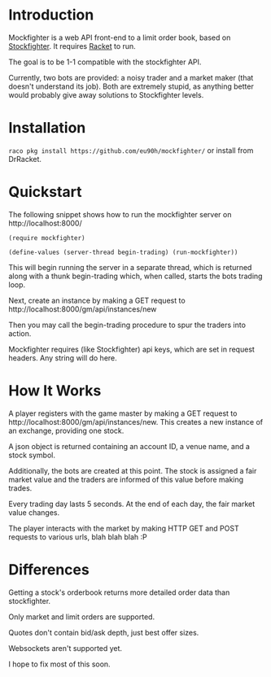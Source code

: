 Introduction
=============
Mockfighter is a web API front-end to a limit order book, based on [Stockfighter](stockfighter.io).
It requires [Racket](racket-lang.org) to run.

The goal is to be 1-1 compatible with the stockfighter API.

Currently, two bots are provided: a noisy trader and a market maker (that doesn't understand its job).
Both are extremely stupid, as anything better would probably give away solutions to Stockfighter levels.

Installation
============
`raco pkg install https://github.com/eu90h/mockfighter/`
or install from DrRacket.

Quickstart
==========
The following snippet shows how to run the mockfighter server on http://localhost:8000/

`` (require mockfighter) ``

`` (define-values (server-thread begin-trading) (run-mockfighter)) ``

This will begin running the server in a separate thread, which is returned
along with a thunk begin-trading which, when called, starts the bots trading loop.

Next, create an instance by making a GET request to http://localhost:8000/gm/api/instances/new

Then you may call the begin-trading procedure to spur the traders into action.

Mockfighter requires (like Stockfighter) api keys, which are set in request headers. Any string will do here.

How It Works
============
A player registers with the game master by making a GET request to http://localhost:8000/gm/api/instances/new. This creates a new instance of an exchange, providing one stock.

A json object is returned containing an account ID, a venue name, and a stock symbol.

Additionally, the bots are created at this point. The stock is assigned a fair market value
and the traders are informed of this value before making trades.

Every trading day lasts 5 seconds. At the end of each day, the fair market value changes.

The player interacts with the market by making HTTP GET and POST requests to various urls, blah blah blah :P

Differences
===========
Getting a stock's orderbook returns more detailed order data than stockfighter.

Only market and limit orders are supported.

Quotes don't contain bid/ask depth, just best offer sizes.

Websockets aren't supported yet.

I hope to fix most of this soon.

